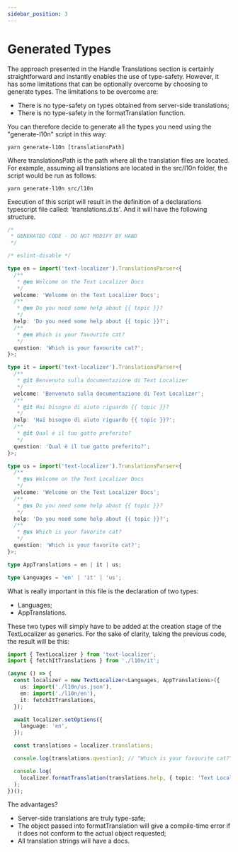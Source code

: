 ```yaml
---
sidebar_position: 3
---
```


# Generated Types

The approach presented in the Handle Translations section is certainly straightforward and instantly enables the use of type-safety.
However, it has some limitations that can be optionally overcome by choosing to generate types.
The limitations to be overcome are:

- There is no type-safety on types obtained from server-side translations;
- There is no type-safety in the formatTranslation function.

You can therefore decide to generate all the types you need using the "generate-l10n" script in this way:

```shell
yarn generate-l10n [translationsPath]
```

Where translationsPath is the path where all the translation files are located. For example, assuming all translations are located in the src/l10n folder, the script would be run as follows:

```shell
yarn generate-l10n src/l10n
```

Execution of this script will result in the definition of a declarations typescript file called: 'translations.d.ts'. And it will have the following structure.

```ts title="/src/l10n/translations.d.ts"
/*
 * GENERATED CODE - DO NOT MODIFY BY HAND
 */

/* eslint-disable */

type en = import('text-localizer').TranslationsParser<{
  /**
   * @en Welcome on the Text Localizer Docs
   */
  welcome: 'Welcome on the Text Localizer Docs';
  /**
   * @en Do you need some help about {{ topic }}?
   */
  help: 'Do you need some help about {{ topic }}?';
  /**
   * @en Which is your favourite cat?
   */
  question: 'Which is your favourite cat?';
}>;

type it = import('text-localizer').TranslationsParser<{
  /**
   * @it Benvenuto sulla documentazione di Text Localizer
   */
  welcome: 'Benvenuto sulla documentazione di Text Localizer';
  /**
   * @it Hai bisogno di aiuto riguardo {{ topic }}?
   */
  help: 'Hai bisogno di aiuto riguardo {{ topic }}?';
  /**
   * @it Qual è il tuo gatto preferito?
   */
  question: 'Qual è il tuo gatto preferito?';
}>;

type us = import('text-localizer').TranslationsParser<{
  /**
   * @us Welcome on the Text Localizer Docs
   */
  welcome: 'Welcome on the Text Localizer Docs';
  /**
   * @us Do you need some help about {{ topic }}?
   */
  help: 'Do you need some help about {{ topic }}?';
  /**
   * @us Which is your favorite cat?
   */
  question: 'Which is your favorite cat?';
}>;

type AppTranslations = en | it | us;

type Languages = 'en' | 'it' | 'us';
```

What is really important in this file is the declaration of two types:

- Languages;
- AppTranslations.

These two types will simply have to be added at the creation stage of the TextLocalizer as generics.
For the sake of clarity, taking the previous code, the result will be this:

```ts
import { TextLocalizer } from 'text-localizer';
import { fetchItTranslations } from './l10n/it';

(async () => {
  const localizer = new TextLocalizer<Languages, AppTranslations>({
    us: import('./l10n/us.json'),
    en: import('./l10n/en'),
    it: fetchItTranslations,
  });

  await localizer.setOptions({
    language: 'en',
  });

  const translations = localizer.translations;

  console.log(translations.question); // "Which is your favourite cat?"

  console.log(
    localizer.formatTranslation(translations.help, { topic: 'Text Localizer' })
  );
})();
```

The advantages?

- Server-side translations are truly type-safe;
- The object passed into formatTranslation will give a compile-time error if it does not conform to the actual object requested;
- All translation strings will have a docs.
